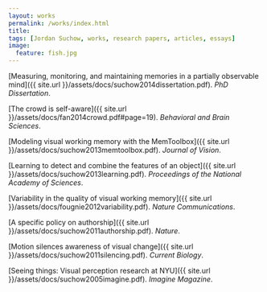 ```yaml
---
layout: works
permalink: /works/index.html
title:
tags: [Jordan Suchow, works, research papers, articles, essays]
image:
  feature: fish.jpg
---
```


[Measuring, monitoring, and maintaining memories in a partially observable mind]({{ site.url }}/assets/docs/suchow2014dissertation.pdf). *PhD Dissertation*.

[The crowd is self-aware]({{ site.url }}/assets/docs/fan2014crowd.pdf#page=19). *Behavioral and Brain Sciences*.

[Modeling visual working memory with the MemToolbox]({{ site.url }}/assets/docs/suchow2013memtoolbox.pdf). *Journal of Vision*.

[Learning to detect and combine the features of an object]({{ site.url }}/assets/docs/suchow2013learning.pdf). *Proceedings of the National Academy of Sciences*.

[Variability in the quality of visual working memory]({{ site.url }}/assets/docs/fougnie2012variability.pdf). *Nature Communications*.

[A specific policy on authorship]({{ site.url }}/assets/docs/suchow2011authorship.pdf). *Nature*.

[Motion silences awareness of visual change]({{ site.url }}/assets/docs/suchow2011silencing.pdf). *Current Biology*.

[Seeing things: Visual perception research at NYU]({{ site.url }}/assets/docs/suchow2005imagine.pdf). *Imagine Magazine*.
